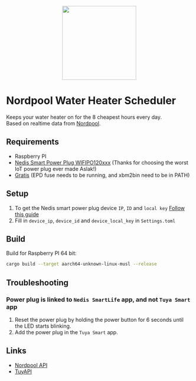 <p align="center"><img src="./assets/logo.svg" width="200"></p>

Nordpool Water Heater Scheduler
===============================

Keeps your water heater on for the 8 cheapest hours every day.  
Based on realtime data from [Nordpool](https://www.nordpoolgroup.com/en/Market-data1/#/nordic/table).

## Requirements

- Raspberry PI
- [Nedis Smart Power Plug WIFIPO120xxx](https://nedis.no/no-no/product/sikkerhet-personvern/smart-home/strom/550710067/smartlife-smart-plug-wi-fi-ip44-efektmaler-3680-w-jordet-kontakt-type-f-cee-77-30-40-0c-android-ios-gra-hvit) (Thanks for choosing the worst IoT power plug ever made Aslak!)
- [Gratis](https://github.com/repaper/gratis/tree/master/PlatformWithOS) (EPD fuse needs to be running, and xbm2bin need to be in PATH)

## Setup

1. To get the Nedis smart power plug device `IP`, `ID` and `local key` [Follow this guide](https://github.com/jasonacox/tinytuya)
2. Fill in `device_ip`, `device_id` and `device_local_key` in `Settings.toml`

## Build

Build for Raspberry PI 64 bit:

```bash
cargo build --target aarch64-unknown-linux-musl --release
```

## Troubleshooting

### Power plug is linked to `Nedis SmartLife` app, and not `Tuya Smart` app

1. Reset the power plug by holding the power button for 6 seconds until the LED starts blinking.
2. Add the power plug in the `Tuya Smart` app.

## Links

- [Nordpool API](https://developers.nordpoolgroup.com/)
- [TuyAPI](https://github.com/EmilSodergren/rust-tuyapi)
